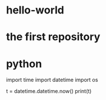 # hello-world
# the first repository
# python
import time
import datetime
import os

t = datetime.datetime.now()
print(t)
